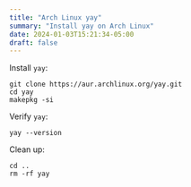 ```yaml
---
title: "Arch Linux yay"
summary: "Install yay on Arch Linux"
date: 2024-01-03T15:21:34-05:00
draft: false
---
```


Install `yay`:

```shell
git clone https://aur.archlinux.org/yay.git
cd yay
makepkg -si
```

Verify `yay`:

```shell
yay --version
```

Clean up:

```shell
cd ..
rm -rf yay
```
